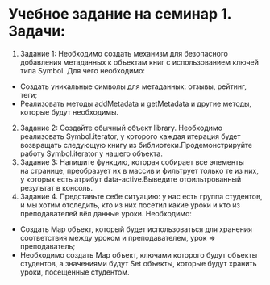 # Учебное задание на семинар 1. Задачи:
1) Задание 1: Необходимо создать механизм для безопасного добавления метаданных к объектам книг с использованием ключей типа Symbol. Для чего необходимо:
 - Создать уникальные символы для метаданных: отзывы, рейтинг, теги;
 - Реализовать методы addMetadata и getMetadata и другие методы, которые будут необходимы.
2) Задание 2: Создайте обычный объект library. Необходимо реализовать Symbol.iterator, у которого каждая итерация будет возвращать следующую книгу из библиотеки.Продемонстрируйте работу Symbol.iterator у нашего объекта.
3) Задание 3: Напишите функцию, которая собирает все элементы <div> на странице, преобразует их в массив и фильтрует только те из них, у которых есть атрибут data-active.Выведите отфильтрованный результат в консоль.
4) Задание 4. Представьте себе ситуацию: у нас есть группа студентов, и мы хотим отследить, кто из них посетил какие уроки и кто из преподавателей вёл данные уроки. Необходимо: 
 - Создать Map объект, который будет использоваться для хранения соответствия между уроком и преподавателем, урок => преподаватель;
 - Необходимо создать Map объект, ключами которого будут объекты студентов, а значениями будут Set объекты, которые будут хранить уроки, посещенные студентом.